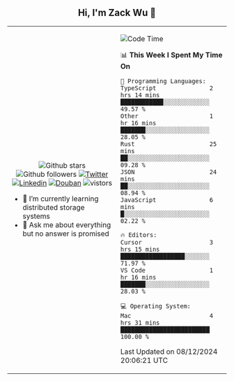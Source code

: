<h2 align="center"> Hi, I'm Zack Wu 👋 </h2>

<table>
    <tr>
        <td valign="center" width="50%">
            <p align="center">
              <img src="https://img.shields.io/github/stars/izackwu?style=social" alt="Github stars" />
              <img src="https://img.shields.io/github/followers/izackwu?style=social" alt="Github followers" />
              <a href="https://twitter.com/_zackwu"><img src="https://img.shields.io/badge/@__zackwu-1DA1F2?style=flat&logo=Twitter&logoColor=white" alt="Twitter"/></a>
              <a href="https://www.linkedin.com/in/izackwu/?locale=en_US"><img src="https://img.shields.io/badge/@izackwu-0073b1?style=flat&logo=LinkedIn&logoColor=white" alt="Linkedin" /></a>
              <a href="https://www.douban.com/people/keith1"><img src="https://img.shields.io/badge/@keith1-007722?style=flat&logo=Douban&logoColor=white" alt="Douban" /></a>
              <img src="https://visitor-badge.glitch.me/badge?page_id=keithnull" alt="vistors" />
            </p>
            <ul>
                <li>🌱 I’m currently learning distributed storage systems</li>
                <li>💬 Ask me about everything but no answer is promised</li>
            </ul>
        </td>
       <td valign="top" width="50%">
    
<!--START_SECTION:waka-->
![Code Time](http://img.shields.io/badge/Code%20Time-2%2C364%20hrs%201%20min-blue)

📊 **This Week I Spent My Time On** 

```text
💬 Programming Languages: 
TypeScript               2 hrs 14 mins       ████████████░░░░░░░░░░░░░   49.57 % 
Other                    1 hr 16 mins        ███████░░░░░░░░░░░░░░░░░░   28.05 % 
Rust                     25 mins             ██░░░░░░░░░░░░░░░░░░░░░░░   09.28 % 
JSON                     24 mins             ██░░░░░░░░░░░░░░░░░░░░░░░   08.94 % 
JavaScript               6 mins              █░░░░░░░░░░░░░░░░░░░░░░░░   02.22 % 

🔥 Editors: 
Cursor                   3 hrs 15 mins       ██████████████████░░░░░░░   71.97 % 
VS Code                  1 hr 16 mins        ███████░░░░░░░░░░░░░░░░░░   28.03 % 

💻 Operating System: 
Mac                      4 hrs 31 mins       █████████████████████████   100.00 % 
```


 Last Updated on 08/12/2024 20:06:21 UTC
<!--END_SECTION:waka-->
</td></tr>
</table>


